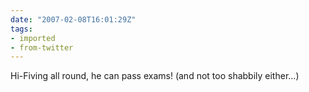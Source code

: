 ```yaml
---
date: "2007-02-08T16:01:29Z"
tags:
- imported
- from-twitter
---
```

Hi-Fiving all round, he can pass exams\! \(and not too shabbily either...\)
